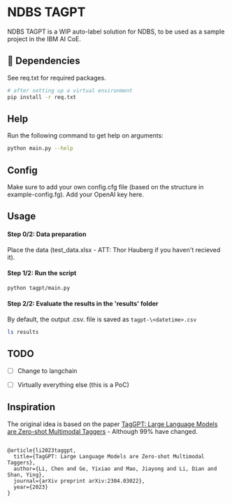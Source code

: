 # NDBS TAGPT
NDBS TAGPT is a WIP auto-label solution for NDBS, to be used as a sample project in the IBM AI CoE.


## 🔧 Dependencies
See req.txt for required packages.

```bash
# after setting up a virtual environment
pip install -r req.txt
```

## Help
Run the following command to get help on arguments:
```bash
python main.py --help
```

## Config
Make sure to add your own config.cfg file (based on the structure in example-config.fg). Add your OpenAI key here.

## Usage

#### Step 0/2: Data preparation
Place the data (test_data.xlsx - ATT: Thor Hauberg if you haven't recieved it).

#### Step 1/2: Run the script
```bash
python tagpt/main.py
```

#### Step 2/2: Evaluate the results in the 'results' folder
By default, the output .csv. file is saved as `tagpt-\<datetime>.csv`
```bash
ls results
```

## TODO

- [ ] Change to langchain
- [ ] Virtually everything else (this is a PoC)



## Inspiration
The original idea is based on the paper [TagGPT: Large Language Models are Zero-shot Multimodal Taggers](https://arxiv.org/abs/2304.03022) - Although 99% have changed.
```

@article{li2023taggpt,
  title={TagGPT: Large Language Models are Zero-shot Multimodal Taggers},
  author={Li, Chen and Ge, Yixiao and Mao, Jiayong and Li, Dian and Shan, Ying},
  journal={arXiv preprint arXiv:2304.03022},
  year={2023}
}
```
